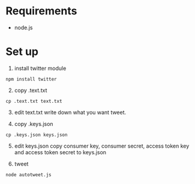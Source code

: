 # Requirements
- node.js

# Set up
1. install twitter module
```
npm install twitter
```

2. copy .text.txt
```
cp .text.txt text.txt
```

3. edit text.txt
 write down what you want tweet.

4. copy .keys.json
```
cp .keys.json keys.json
```

5. edit keys.json
copy consumer key, consumer secret, access token key and access token secret to keys.json

6. tweet
```
node autotweet.js
```
